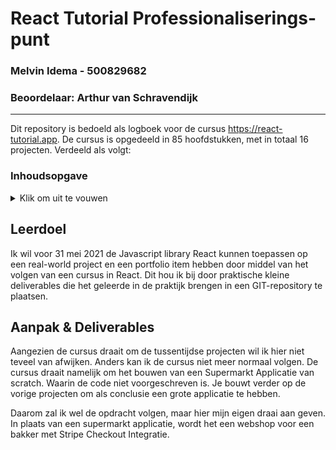 # React Tutorial Professionaliserings-punt
### Melvin Idema - 500829682
### Beoordelaar: Arthur van Schravendijk

---

Dit repository is bedoeld als logboek voor de cursus https://react-tutorial.app. De cursus is opgedeeld in 85 hoofdstukken, met in totaal 16 projecten. Verdeeld als volgt:
### Inhoudsopgave
<details>
<summary>Klik om uit te vouwen</summary>

1. Intro
2. React Intro
3. React DOM
4. Intro to JSX
5. JSX expressions
6. JSX II
7. Components
8. Props
9. [Project I](/project-i/README.md)
10. Pure Functions
11. JSX advanced
12. Project II
13. Array destructuring
14. State with Hooks
15. Changing state
16. Closures
17. Events
18. Conditional state change
19. Conditional rendering
20. Project III
21. Multiple states
22. Immutability
23. array immutability
24. State with arrays
25. Object immutability
26. State with objects
27. Basic forms
28. Accessible forms
29. Project IV
30. Create react app
31. Passing functions
32. Lifting state up
33. Refactoring components
34. Project V
35. React dev tools
36. Functional state update
37. Effect hook
38. Effect with cleanup
39. Effect dependencies
40. Layout effect
41. Project VI
42. Effect & state
43. Project VII
44. Effect, state & events
45. Effect performance
46. Storing to localStorage
47. Restoring from localStorage
48. project VIII
49. Fetch API refresher
50. Using the Fetch API
51. fetch data error
52. Handling fetch errors
53. Handling fetch loading
54. Fetch & Events
55. Fetch with async await
56. Project IX
57. Fetch POST
58. Project X
59. Building your own hooks
60. Custom hooks with parameters
61. Project XI
62. Custom hooks with state
63. Custom useFetch hook
64. Refactoring to useFetch
65. Project XII
66. Refs
67. Project XIII
68. Context
69. Update context
70. Project XIV
71. JSX Advanced II
72. Misc concepts
73. Deploying to Netlify
74. Synthetic events
75. Introduction to react router
76. React router URL params
77. Project XV
78. React router nested routes
79. React router advanced
80. Project XVI
81. Stripe checkout integration
82. Final project
83. Option: refactor SuperM to context
84. Optional: SuperM Dark theme
85. Optional: Intro to class components
</details>

## Leerdoel
Ik wil voor 31 mei 2021 de Javascript library React kunnen toepassen op een real-world project en een portfolio item hebben door middel van het volgen van een cursus in React. Dit hou ik bij door praktische kleine deliverables die het geleerde in de praktijk brengen in een GIT-repository te plaatsen.

## Aanpak & Deliverables
Aangezien de cursus draait om de tussentijdse projecten wil ik hier niet teveel van afwijken. Anders kan ik de cursus niet meer normaal volgen.
De cursus draait namelijk om het bouwen van een Supermarkt Applicatie van scratch. Waarin de code niet voorgeschreven is. Je bouwt verder op de vorige projecten om als conclusie een grote applicatie te hebben.

Daarom zal ik wel de opdracht volgen, maar hier mijn eigen draai aan geven. In plaats van een supermarkt applicatie, wordt het een webshop voor een bakker met Stripe Checkout Integratie.

